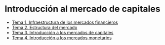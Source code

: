 # Introducción al mercado de capitales

- [Tema 1. Infraestructura de los mercados financieros](Tema%201.%20Infraestructura%20de%20los%20mercados%20financieros.md)
- [Tema 2. Estructura del mercado](Tema%202.%20Estructura%20del%20mercado.md)
- [Tema 3. Introducción a los mercados de capitales](Tema%203.%20Introducción%20a%20los%20mercados%20de%20capitales.md)
- [Tema 4. Introducción a los mercados monetarios](Tema%204.%20Introducción%20a%20los%20mercados%20monetarios.md)
